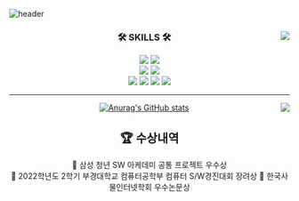![header](https://capsule-render.vercel.app/api?type=waving&color=dafbe1&height=200&text=Hello,%20world!&animation=fadeIn&fontAlignY=45)

<!-- body start -->
<div align="center">
<!-- skillBox start -->
<div>
<!-- toolBox start -->
<img align="right" src="https://github-readme-stats.vercel.app/api/top-langs/?username=seongho-98&hide=html,javascript,css,scss&&layout=compact&theme=dracula"/>

### 🛠 SKILLS 🛠
<img src="https://img.shields.io/badge/-JAVA-007396?style=flat-square&logo=java&logoColor=white">
<img src="https://img.shields.io/badge/-Spring Boot-6DB33F?style=flat-square&logo=SpringBoot&logoColor=white"/><br>
<img src="https://img.shields.io/badge/MySQL-4479A1?style=flat-square&logo=MySQL&logoColor=white"/>
<img src="https://img.shields.io/badge/MariaDB-003545?style=flat-square&logo=MariaDB&logoColor=white"/><br>
<img src="https://img.shields.io/badge/Amazon AWS-232F3E?style=flat-square&logo=Amazon AWS&logoColor=white"/>
<img src="https://img.shields.io/badge/Ubuntu-E95420?style=flat-square&logo=Ubuntu&logoColor=white"/>
<img src="https://img.shields.io/badge/Docker-2496ED?style=flat-square&logo=Docker&logoColor=white"/>
<img src="https://img.shields.io/badge/NGINX-009639?style=flat-square&logo=NGINX&logoColor=white"/> 
<!-- toolBox end -->
<!-- mostUsed box start -->
<div >

---

[![Anurag's GitHub stats](https://github-readme-stats.vercel.app/api?username=seongho-98&theme=dracula)](https://github.com/seongho-98/github-readme-stats)
<img align="right" src="http://mazassumnida.wtf/api/v2/generate_badge?boj=gktjdgh98"/>


<!-- 수상내역 start -->
<div>

## 🏆 수상내역
🎇 삼성 청년 SW 아케데미 공통 프로젝트 우수상  
🎇 2022학년도 2학기 부경대학교 컴퓨터공학부 컴퓨터 S/W경진대회 장려상 
<a style="text-decoration:none;color:inherit;" href="https://www.pknu.ac.kr/main/51?action=view&no=708432">🎇 한국사물인터넷학회 우수논문상</a>  
</div>
<!-- 수상내역 end -->

</div>
<!-- body end -->


